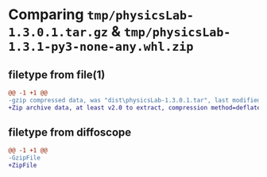 # Comparing `tmp/physicsLab-1.3.0.1.tar.gz` & `tmp/physicsLab-1.3.1-py3-none-any.whl.zip`

## filetype from file(1)

```diff
@@ -1 +1 @@
-gzip compressed data, was "dist\physicsLab-1.3.0.1.tar", last modified: Sat Jul 29 08:55:00 2023, max compression
+Zip archive data, at least v2.0 to extract, compression method=deflate
```

## filetype from diffoscope

```diff
@@ -1 +1 @@
-GzipFile
+ZipFile
```

